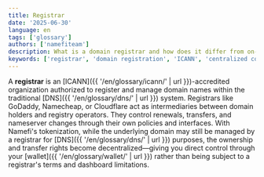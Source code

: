 ```yaml
---
title: Registrar
date: '2025-06-30'
language: en
tags: ['glossary']
authors: ['namefiteam']
description: What is a domain registrar and how does it differ from on-chain domain management?
keywords: ['registrar', 'domain registration', 'ICANN', 'centralized control', 'domain management']
---
```


A **registrar** is an [ICANN]({{ '/en/glossary/icann/' | url }})-accredited organization authorized to register and manage domain names within the traditional [DNS]({{ '/en/glossary/dns/' | url }}) system. Registrars like GoDaddy, Namecheap, or Cloudflare act as intermediaries between domain holders and registry operators. They control renewals, transfers, and nameserver changes through their own policies and interfaces. With Namefi's tokenization, while the underlying domain may still be managed by a registrar for [DNS]({{ '/en/glossary/dns/' | url }}) purposes, the ownership and transfer rights become decentralized—giving you direct control through your [wallet]({{ '/en/glossary/wallet/' | url }}) rather than being subject to a registrar's terms and dashboard limitations.